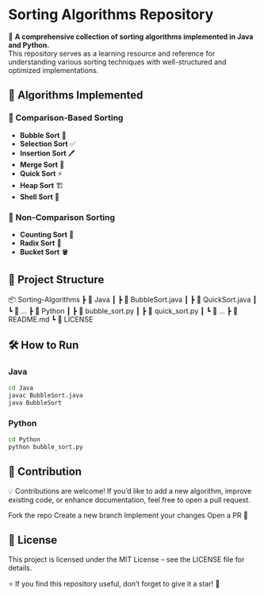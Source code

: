 # Sorting Algorithms Repository

📌 **A comprehensive collection of sorting algorithms implemented in Java and Python.**  
This repository serves as a learning resource and reference for understanding various sorting techniques with well-structured and optimized implementations.

## 🚀 Algorithms Implemented

### 🔹 Comparison-Based Sorting
- **Bubble Sort** 🫧
- **Selection Sort** ✅
- **Insertion Sort** 🖊️
- **Merge Sort** 🔀
- **Quick Sort** ⚡
- **Heap Sort** 🏗️
- **Shell Sort** 🐚

### 🔹 Non-Comparison Sorting
- **Counting Sort** 🔢
- **Radix Sort** 🎯
- **Bucket Sort** 🪣

## 📂 Project Structure

📦 Sorting-Algorithms ┣ 📂 Java ┃ ┣ 📜 BubbleSort.java ┃ ┣ 📜 QuickSort.java ┃ ┗ 📜 ... ┣ 📂 Python ┃ ┣ 📜 bubble_sort.py ┃ ┣ 📜 quick_sort.py ┃ ┗ 📜 ... ┣ 📜 README.md ┗ 📜 LICENSE


## 🛠️ How to Run

### Java
```sh
cd Java
javac BubbleSort.java
java BubbleSort
```

### Python
```sh
cd Python
python bubble_sort.py
```

## 📝 Contribution
💡 Contributions are welcome! If you’d like to add a new algorithm, improve existing code, or enhance documentation, feel free to open a pull request.

Fork the repo
Create a new branch
Implement your changes
Open a PR 🚀


## 📜 License
This project is licensed under the MIT License – see the LICENSE file for details.

⭐ If you find this repository useful, don’t forget to give it a star! 🌟